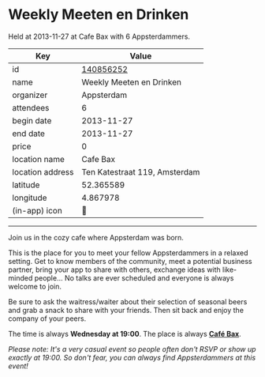 # Weekly Meeten en Drinken
Held at 2013-11-27 at Cafe Bax with 6 Appsterdammers.
        
|Key|Value
|---|---|
|id|[140856252](https://www.meetup.com/appsterdam/events/140856252/)|
|name|Weekly Meeten en Drinken|
|organizer|Appsterdam|
|attendees|6|
|begin date|2013-11-27|
|end date|2013-11-27|
|price|0|
|location name|Cafe Bax|
|location address|Ten Katestraat 119, Amsterdam|
|latitude|52.365589|
|longitude|4.867978|
|(in-app) icon|🍺|

---

Join us in the cozy cafe where Appsterdam was born.

This is the place for you to meet your fellow Appsterdammers in a relaxed setting. Get to know members of the community, meet a potential business partner, bring your app to share with others, exchange ideas with like-minded people... No talks are ever scheduled and everyone is always welcome to join.

Be sure to ask the waitress/waiter about their selection of seasonal beers and grab a snack to share with your friends. Then sit back and enjoy the company of your peers.

The time is always **Wednesday at 19:00**. The place is always **[Café Bax](http://www.cafebax.nl/)**.

*Please note: It's a very casual event so people often don't RSVP or show up exactly at 19:00. So don't fear, you can *always* find Appsterdammers at this event!*


